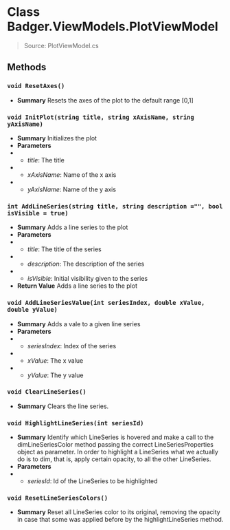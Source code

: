 # Class Badger.ViewModels.PlotViewModel
> Source: PlotViewModel.cs
## Methods
### ``void ResetAxes()``
* **Summary**
  Resets the axes of the plot to the default range [0,1]
### ``void InitPlot(string title, string xAxisName, string yAxisName)``
* **Summary**
  Initializes the plot
* **Parameters**
* * _title_: The title
* * _xAxisName_: Name of the x axis
* * _yAxisName_: Name of the y axis
### ``int AddLineSeries(string title, string description ="", bool isVisible = true)``
* **Summary**
  Adds a line series to the plot
* **Parameters**
* * _title_: The title of the series
* * _description_: The description of the series
* * _isVisible_: Initial visibility given to the series
* **Return Value**
  Adds a line series to the plot
### ``void AddLineSeriesValue(int seriesIndex, double xValue, double yValue)``
* **Summary**
  Adds a vale to a given line series
* **Parameters**
* * _seriesIndex_: Index of the series
* * _xValue_: The x value
* * _yValue_: The y value
### ``void ClearLineSeries()``
* **Summary**
  Clears the line series.
### ``void HighlightLineSeries(int seriesId)``
* **Summary**
  Identify which LineSeries is hovered and make a call to the dimLineSeriesColor method passing the correct LineSeriesProperties object as parameter. In order to highlight a LineSeries what we actually do is to dim, that is, apply certain opacity, to all the other LineSeries.
* **Parameters**
* * _seriesId_: Id of the LineSeries to be highlighted
### ``void ResetLineSeriesColors()``
* **Summary**
  Reset all LineSeries color to its original, removing the opacity in case that some was applied before by the highlightLineSeries method.
